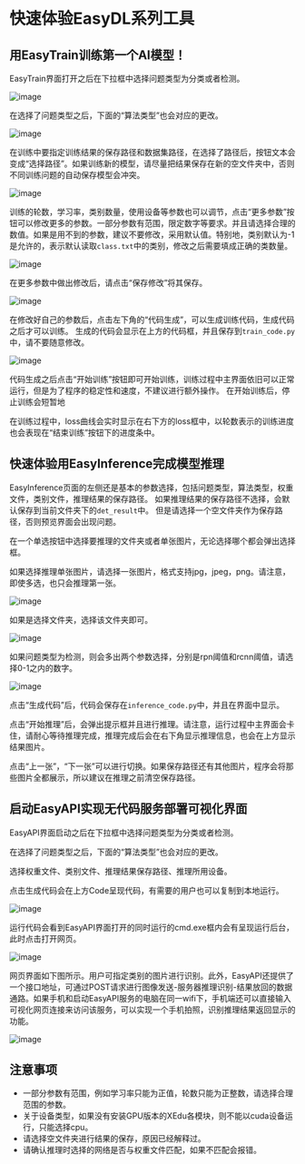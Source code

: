 

# 快速体验EasyDL系列工具

## 用EasyTrain训练第一个AI模型！

EasyTrain界面打开之后在下拉框中选择问题类型为分类或者检测。

![image](../images/easydl/probtype.PNG)

在选择了问题类型之后，下面的“算法类型”也会对应的更改。

![image](../images/easydl/algotype1.PNG)

在训练中要指定训练结果的保存路径和数据集路径，在选择了路径后，按钮文本会变成“选择路径”。如果训练新的模型，请尽量把结果保存在新的空文件夹中，否则不同训练问题的自动保存模型会冲突。

![image](../images/easydl/trpath.PNG)

训练的轮数，学习率，类别数量，使用设备等参数也可以调节，点击“更多参数”按钮可以修改更多的参数。一部分参数有范围，限定数字等要求。并且请选择合理的数值。如果是用不到的参数，建议不要修改，采用默认值。特别地，类别默认为-1是允许的，表示默认读取`class.txt`中的类别，修改之后需要填成正确的类数量。

![image](../images/easydl/trparam.PNG)

在更多参数中做出修改后，请点击“保存修改”将其保存。

![image](../images/easydl/trmoreparam.PNG)

在修改好自己的参数后，点击左下角的“代码生成”，可以生成训练代码，生成代码之后才可以训练。
生成的代码会显示在上方的代码框，并且保存到`train_code.py`中，请不要随意修改。

![image](../images/easydl/trgenecode.PNG)

代码生成之后点击“开始训练”按钮即可开始训练，训练过程中主界面依旧可以正常运行，但是为了程序的稳定性和速度，不建议进行额外操作。
在开始训练后，停止训练会短暂地

在训练过程中，loss曲线会实时显示在右下方的loss框中，以轮数表示的训练进度也会表现在“结束训练”按钮下的进度条中。

## 快速体验用EasyInference完成模型推理

EasyInference页面的左侧还是基本的参数选择，包括问题类型，算法类型，权重文件，类别文件，推理结果的保存路径。 如果推理结果的保存路径不选择，会默认保存到当前文件夹下的`det_result`中。
但是请选择一个空文件夹作为保存路径，否则预览界面会出现问题。

在一个单选按钮中选择要推理的文件夹或者单张图片，无论选择哪个都会弹出选择框。

如果选择推理单张图片，请选择一张图片，格式支持jpg，jpeg，png。请注意，即使多选，也只会推理第一张。

![image](../images/easydl/infselsingle.PNG)

如果是选择文件夹，选择该文件夹即可。

![image](../images/easydl/infselfolder.PNG)

如果问题类型为检测，则会多出两个参数选择，分别是rpn阈值和rcnn阈值，请选择0-1之内的数字。

![image](../images/easydl/infmoreparam.PNG)

点击“生成代码”后，代码会保存在`inference_code.py`中，并且在界面中显示。

点击“开始推理”后，会弹出提示框并且进行推理。请注意，运行过程中主界面会卡住，请耐心等待推理完成，推理完成后会在右下角显示推理信息，也会在上方显示结果图片。

点击“上一张”，“下一张”可以进行切换。如果保存路径还有其他图片，程序会将那些图片全都展示，所以建议在推理之前清空保存路径。

## 启动EasyAPI实现无代码服务部署可视化界面

EasyAPI界面启动之后在下拉框中选择问题类型为分类或者检测。

在选择了问题类型之后，下面的“算法类型”也会对应的更改。

选择权重文件、类别文件、推理结果保存路径、推理所用设备。

点击生成代码会在上方Code呈现代码，有需要的用户也可以复制到本地运行。

![image](../images/easydl/API_code.png)

运行代码会看到EasyAPI界面打开的同时运行的cmd.exe框内会有呈现运行后台，此时点击打开网页。

![image](../images/easydl/API运行后台.png)

网页界面如下图所示。用户可指定类别的图片进行识别。此外，EasyAPI还提供了一个接口地址，可通过POST请求进行图像发送-服务器推理识别-结果放回的数据通路。如果手机和启动EasyAPI服务的电脑在同一wifi下，手机端还可以直接输入可视化网页连接来访问该服务，可以实现一个手机拍照，识别推理结果返回显示的功能。

![image](../images/easydl/API测试.png)

## 注意事项

* 一部分参数有范围，例如学习率只能为正值，轮数只能为正整数，请选择合理范围的参数。
* 关于设备类型，如果没有安装GPU版本的XEdu各模块，则不能以cuda设备运行，只能选择cpu。
* 请选择空文件夹进行结果的保存，原因已经解释过。
* 请确认推理时选择的网络是否与权重文件匹配，如果不匹配会报错。
